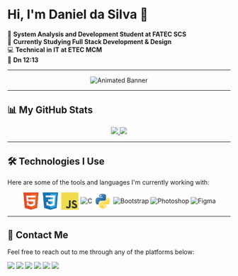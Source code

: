 # Hi, I'm Daniel da Silva 👋

🔭 **System Analysis and Development Student at FATEC SCS**  
🌱 **Currently Studying Full Stack Development & Design**  
💻 **Technical in IT at ETEC MCM**  
🦁 **Dn 12:13** 

---

<div align="center">
  <img src="https://phoneky.co.uk/thumbs/screensavers/down/games/spiderman-_p4idppdr.gif" alt="Animated Banner" width="25%" />
</div>

---

## 📊 My GitHub Stats

<div align="center">
  <a href="https://github.com/projdanielsilva">
    <img height="150em" src="https://github-readme-stats.vercel.app/api?username=projdanielsilva&show_icons=true&theme=tokyonight&count_private=true" />
    <img height="150em" src="https://github-readme-stats.vercel.app/api/top-langs/?username=projdanielsilva&layout=compact&langs_count=7&theme=tokyonight" />
  </a>
</div>

---

## 🛠️ Technologies I Use

Here are some of the tools and languages I'm currently working with:

<div align="center">
  <img align="center" alt="HTML5" height="40" width="40" src="https://raw.githubusercontent.com/devicons/devicon/master/icons/html5/html5-original.svg">
  <img align="center" alt="CSS3" height="40" width="40" src="https://raw.githubusercontent.com/devicons/devicon/master/icons/css3/css3-original.svg">
  <img align="center" alt="JavaScript" height="40" width="40" src="https://raw.githubusercontent.com/devicons/devicon/master/icons/javascript/javascript-original.svg">
  <img align="center" alt="C" height="40" width="40" src="https://cdn.jsdelivr.net/gh/devicons/devicon/icons/c/c-original.svg">
  <img align="center" alt="Python" height="40" width="40" src="https://raw.githubusercontent.com/devicons/devicon/master/icons/python/python-original.svg">
  <img align="center" alt="Bootstrap" height="40" width="40" src="https://cdn.jsdelivr.net/gh/devicons/devicon/icons/bootstrap/bootstrap-original-wordmark.svg">
  <img align="center" alt="Photoshop" height="40" width="40" src="https://cdn.jsdelivr.net/gh/devicons/devicon/icons/photoshop/photoshop-line.svg">
  <img align="center" alt="Figma" height="40" width="40" src="https://cdn.jsdelivr.net/gh/devicons/devicon/icons/figma/figma-original.svg">

</div>

---

## 💬 Contact Me

Feel free to reach out to me through any of the platforms below:

<div>
  <a href="https://www.linkedin.com/in/daniel-silva" target="_blank"><img src="https://img.shields.io/badge/Linkedin-0077B5?style=for-the-badge&logo=linkedin&logoColor=white" target="_blank"></a>
  <a href="denielz2309@gmail.com"><img src="https://img.shields.io/badge/Gmail-333333?style=for-the-badge&logo=gmail&logoColor=white" target="_blank"></a>
  <a href="https://twitter.com/projdanielsilva" target="_blank"><img src="https://img.shields.io/badge/Twitter-1DA1F2?style=for-the-badge&logo=x&logoColor=white" target="_blank"></a>
  <a href="https://www.instagram.com/_denielz" target="_blank"><img src="https://img.shields.io/badge/Instagram-E4405F?style=for-the-badge&logo=instagram&logoColor=white" target="_blank"></a>
  <a href="https://www.github.com/projdanielsilva" target="_blank"><img src="https://img.shields.io/badge/Github-9146FF?style=for-the-badge&logo=github&logoColor=white" target="_blank"></a>
  <a href="https://www.facebook.com/projdanielsilva" target="_blank"><img src="https://img.shields.io/badge/Facebook-1877F2?style=for-the-badge&logo=facebook&logoColor=white" target="_blank"></a>
</div>
